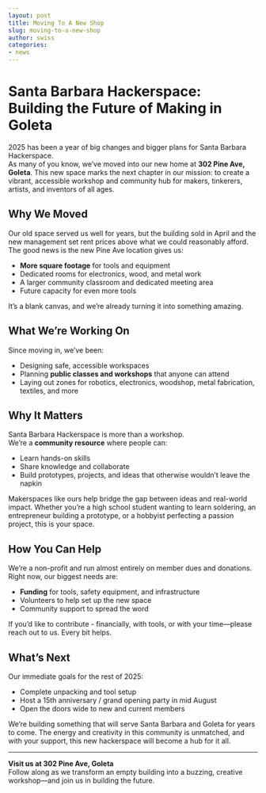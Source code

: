 ```yaml
---
layout: post
title: Moving To A New Shop
slug: moving-to-a-new-shop
author: swiss
categories:
- news
---
```


# Santa Barbara Hackerspace: Building the Future of Making in Goleta

2025 has been a year of big changes and bigger plans for Santa Barbara Hackerspace.  
As many of you know, we’ve moved into our new home at **302 Pine Ave, Goleta**. This new space marks the next chapter in our mission: to create a vibrant, accessible workshop and community hub for makers, tinkerers, artists, and inventors of all ages.

## Why We Moved
Our old space served us well for years, but the building sold in April and the new management set rent prices above what we could reasonably afford. The good news is the new Pine Ave location gives us:

- **More square footage** for tools and equipment
- Dedicated rooms for electronics, wood, and metal work
- A larger community classroom and dedicated meeting area
- Future capacity for even more tools

It’s a blank canvas, and we’re already turning it into something amazing.

## What We’re Working On
Since moving in, we’ve been:

- Designing safe, accessible workspaces
- Planning **public classes and workshops** that anyone can attend
- Laying out zones for robotics, electronics, woodshop, metal fabrication, textiles, and more

## Why It Matters
Santa Barbara Hackerspace is more than a workshop.  
We’re a **community resource** where people can:

- Learn hands-on skills
- Share knowledge and collaborate
- Build prototypes, projects, and ideas that otherwise wouldn’t leave the napkin

Makerspaces like ours help bridge the gap between ideas and real-world impact. Whether you’re a high school student wanting to learn soldering, an entrepreneur building a prototype, or a hobbyist perfecting a passion project, this is your space.

## How You Can Help
We’re a non-profit and run almost entirely on member dues and donations. Right now, our biggest needs are:

- **Funding** for tools, safety equipment, and infrastructure
- Volunteers to help set up the new space
- Community support to spread the word

If you’d like to contribute - financially, with tools, or with your time—please reach out to us. Every bit helps.

## What’s Next
Our immediate goals for the rest of 2025:

- Complete unpacking and tool setup
- Host a 15th anniversary / grand opening party in mid August
- Open the doors wide to new and current members

We’re building something that will serve Santa Barbara and Goleta for years to come. The energy and creativity in this community is unmatched, and with your support, this new hackerspace will become a hub for it all.

---

**Visit us at 302 Pine Ave, Goleta**  
Follow along as we transform an empty building into a buzzing, creative workshop—and join us in building the future.

